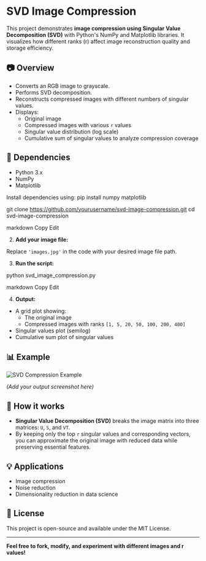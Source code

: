 # SVD Image Compression

This project demonstrates **image compression using Singular Value Decomposition (SVD)** with Python's NumPy and Matplotlib libraries. It visualizes how different ranks (r) affect image reconstruction quality and storage efficiency.

## 📷 Overview

- Converts an RGB image to grayscale.
- Performs SVD decomposition.
- Reconstructs compressed images with different numbers of singular values.
- Displays:
  - Original image
  - Compressed images with various `r` values
  - Singular value distribution (log scale)
  - Cumulative sum of singular values to analyze compression coverage

## 📝 Dependencies

- Python 3.x
- NumPy
- Matplotlib

Install dependencies using: pip install numpy matplotlib

git clone https://github.com/yourusername/svd-image-compression.git
cd svd-image-compression

markdown
Copy
Edit

2. **Add your image file:**

Replace `'images.jpg'` in the code with your desired image file path.

3. **Run the script:**

python svd_image_compression.py

markdown
Copy
Edit

4. **Output:**

- A grid plot showing:
  - The original image
  - Compressed images with ranks `[1, 5, 20, 50, 100, 200, 400]`
- Singular values plot (semilog)
- Cumulative sum plot of singular values

## 📊 Example

![SVD Compression Example](example_output.png)

*(Add your output screenshot here)*

## 🤔 How it works

- **Singular Value Decomposition (SVD)** breaks the image matrix into three matrices: `U`, `S`, and `VT`.
- By keeping only the top `r` singular values and corresponding vectors, you can approximate the original image with reduced data while preserving essential features.

## 💡 Applications

- Image compression
- Noise reduction
- Dimensionality reduction in data science

## 📝 License

This project is open-source and available under the MIT License.

---

**Feel free to fork, modify, and experiment with different images and r values!**

